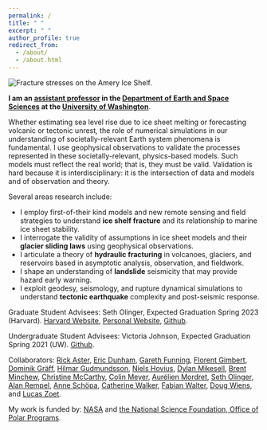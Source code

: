 ```yaml
---
permalink: /
title: " "
excerpt: " "
author_profile: true
redirect_from: 
  - /about/
  - /about.html
---
```

![Fracture stresses on the Amery Ice Shelf.](https://bradlipovsky.github.io/images/AmeryImage.gif)

__I am an [assistant professor](https://www.ess.washington.edu/people/profile.php?pid=lipovsky--brad) in the [Department of Earth and Space Sciences](http://ess.uw.edu) at the [University of Washington](http://uw.edu)__.

Whether estimating sea level rise due to ice sheet melting or forecasting volcanic or tectonic unrest, the role of numerical simulations in our understanding of societally-relevant Earth system phenomena is fundamental. I use geophysical observations to validate the processes represented in these societally-relevant, physics-based models.  Such  models must reflect the real world; that is, they must be valid. Validation is hard because it is interdisciplinary: it is the intersection of  data and models and of observation and theory.  

Several areas research include: 

* I employ first-of-their kind models and new remote sensing and field strategies to understand __ice shelf fracture__ and its relationship to marine ice sheet stability.
* I interrogate the validity of assumptions in ice sheet models and their __glacier sliding laws__ using geophysical observations.
* I articulate a theory of __hydraulic fracturing__ in volcanoes, glaciers, and reservoirs based in asymptotic analysis, observation, and fieldwork.
* I shape an understanding of __landslide__ seismicity that may provide hazard early warning.
* I exploit geodesy, seismology, and rupture dynamical simulations to understand __tectonic earthquake__ complexity and post-seismic response.



Graduate Student Advisees:  Seth Olinger, Expected Graduation Spring 2023 (Harvard). [Harvard Website](https://eps.harvard.edu/people/seth-olinger), [Personal Website](https://setholinger.github.io/), [Github](http://github.com/setholinger).

Undergraduate Student Advisees: Victoria Johnson, Expected Graduation Spring 2021 (UW). [Github](https://github.com/v-johnson).

Collaborators: [Rick Aster](https://sites.warnercnr.colostate.edu/aster/),  [Eric Dunham](https://pangea.stanford.edu/~edunham/),  [Gareth Funning](http://www.garethfunning.com/), [Florent Gimbert](http://pp.ige-grenoble.fr/annuaire/annuaire-osug-ige/gimbertf.htm), [Dominik Gräff](http://www.vaw.ethz.ch/en/people/person-detail.html?persid=235960), [Hilmar Gudmundsson](https://www.northumbria.ac.uk/about-us/our-staff/g/g-hilmar-gudmundsson/),  [Niels Hovius](https://www.gfz-potsdam.de/en/staff/niels-hovius/), [Dylan Mikesell](https://earth.boisestate.edu/people/dylanmikesell/), [Brent Minchew](https://eapsweb.mit.edu/people/minchew), [Christine McCarthy](https://www.ldeo.columbia.edu/user/mccarthy), [Colin Meyer](https://engineering.dartmouth.edu/people/faculty/colin-meyer), [Aurélien Mordret](https://sites.google.com/site/aurelienmordretswebpage/home?authuser=0), [Seth Olinger](https://eps.harvard.edu/people/seth-olinger), [Alan Rempel](https://pages.uoregon.edu/rempel/),  [Anne Schöpa](https://www.gfz-potsdam.de/en/staff/anne-schoepa/sec51/), [Catherine Walker](https://www.whoi.edu/profile/cwalker/), [Fabian Walter](http://www.vaw.ethz.ch/en/people/person-detail.MTI0OTY2.TGlzdC8xOTYxLDE1MTczNjI1ODA=.html), [Doug Wiens](https://eps.wustl.edu/people/douglas-wiens), and [Lucas Zoet](http://geoscience.wisc.edu/geoscience/people/faculty/lucas-zoet/). 

My work is funded by: [NASA](https://nspires.nasaprs.com/external/solicitations/summary.do?solId=%7bE0000836-B11D-EBF3-80E3-260784082E4B%7d&path=&method=init) and [the National Science Foundation, Office of Polar Programs](https://www.nsf.gov/div/index.jsp?div=OPP).
